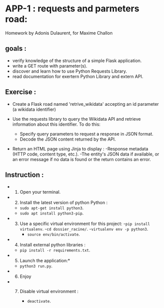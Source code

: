 # APP-1 : requests and parmeters road: 

Homework by Adonis Dulaurent, for Maxime Challon 

## goals : 

- verify knowledge of the structure of a simple Flask application.
- write a GET route with parameter(s).
- discover and learn how to use Python Requests Library.
- read documentation for exertern Python Library and extern API.

## Exercise : 

- Create a Flask road named 'retrive_wikidata' accepting an id parameter (a wikidata identifier)
- Use the requests library to query the Wikidata API and retrieve information about this identifier. To do this:
    - Specify query parameters to request a response in JSON format.
    - Decode the JSON content returned by the API.

- Return an HTML page using Jinja to display :
    -Response metadata (HTTP code, content type, etc.).
    -The entity's JSON data if available, or an error message if no data is found or the return contains an error.

## Instruction : 

- 1. Open your terminal. 

- 2. Install the latest version of python Python :
    - `sudo apt-get install python3`.
    - `sudo apt install python3-pip`.

- 3. Use a specific virtual environment for this project:
     -`pip install virtualenv`.
     -`cd dossier_racine/`.
     -`virtualenv env -p python3`.
     - `source env/bin/activate`.

- 4. Install external python libraries :
     
    - `pip install -r requirements.txt`.

- 5. Launch the application:*
     
    - `python3 run.py`.

- 6. Enjoy

- 7. Disable virtual environment :
     
     - `deactivate`.


